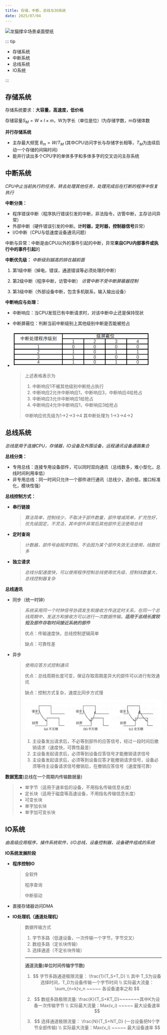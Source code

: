 ```yaml
---
title: 存储，中断，总线与IO系统
date: 2025/07/04
---
```


![龙猫撑伞场景桌面壁纸](https://bizhi1.com/wp-content/uploads/2024/08/totoro-umbrella-scene-desktop-wallpaper-4k-small.jpg)

::: tip

- 存储系统
- 中断系统
- 总线系统
- IO系统

:::

## **存储系统**

存储系统要求：**大容量，高速度，低价格**

存储容量$S_M = W \times l \times m$，W为字长（单位是位）l为存储字数，m存储体数

**并行存储系统**

- 主存最大频宽 $B_m= W / T_M$ (其中CPU访问字长与存储字长相等，$T_M$为连续启动一个存储的间隔时间)
- 能并行读出多个CPU字的单体多字和多体多字的交叉访问主存系统



## **中断系统**

*CPU中止当前执行的任务，转去处理其他任务，处理完成后在打断的程序中恢复执行*

**中断分类：**

- 程序错误中断（程序执行错误引发的中断，非法指令，访管中断，主存访问异常）
- 外部中断（硬件错误引发的中断。**计时器，定时器，控制器信号**异常）
- I/O中断（CPU与低速度设备通讯问题）

中断与异常：中断是由CPU以外的事件引起的中断，异常**来自CPU内部事件或执行中的事件引起**的

**中断优先级：** *中断级别越高的排在越前面*

1. 第1级中断（掉电，错误，通道错误等必须处理的中断）

2. 第2级中断（程序中断，访管中断）     *访管中断不受中断屏蔽器控制*

3. 第3级中断（外部设备中断，包含多机联系，输入输出设备）

**中断响应与处理：**

- 中断响应：当CPU发现已有中断请求时，对该中断中止还是保持现状

- 中断屏蔽位：判断当前中断级别上其他级别中断是否能被抢占

- ![image-20221006173723972](images/3-Architecture/image-20221006173723972.png) 

  > 上述表格表示为
  >
  > 1. 中断响应1不被其他级别中断抢占执行
  > 2. 中断响应2允许中断响应1，中断响应3，中断响应4给抢占
  > 3. 中断响应3允许中断响应1给抢占
  > 4. 中断响应4允许中断响应1，中断响应3给抢占
  >
  > 中断响应优先级为1->2->3->4 其中断处理为 1->3->4->2



## **总线系统**

*总线是用于连接CPU，存储器，IO设备及外围设备，远程通讯设备通路集合*

**总线分类：**

- 专用总线：连接专用设备部件，可以同时双向通讯（总线数多，难小型化，总线时间利用率低）
- 非专用总线：同一时间只允许一个部件进行通讯（总线少，造价低，接口标准化，模块性强）

**总线控制方式：**

- **串行链接**

  > *算法简单，控制线少，不取决于部件数量，部件增减简单，扩充性好，优先级固定，不灵活，其中部件异常后其他部件无法使用总线*

- **定时查询**

  > *计数器，部件号由程序控制。不会因为某个部件失效无法使用，线数较多*

- **独立请求**

  > *总线分配速度快，可以使用程序控制总线使用优先级，控制线数量大，总线控制器复杂*

**总线通讯**

- 同步（统一时钟）

  > *系统采用同一个时钟信号协调发生和接收方传送定时关系，在同一个总线周期中，发送方和接收方可以进行一次数据传输。**适用于总线长度较短及部件存取时间接近系统的部件***
  >
  > 优点：传输速度快，总线控制逻辑简单
  >
  > 缺点：可靠性差

- 异步

  > *使用应答方式控制通讯*
  >
  > 优点：总线周期长度可变，保证存取周期差异大的部件可以进行有效通讯
  >
  > 缺点：控制方式复杂，速度比同步方式慢
  >
  >  ![images/3-Architecture/image-20220827233217946.png](images/3-Architecture/image-20220827233217946.png)
  >
  > 1. 主设备发出请求后，不必等到部件的应答信号，经过一段时间后撤销请求（速度快，可靠性最差）
  > 2. 主设备发起请求后，必须等到设备应答信号才能撤销请求信号
  > 3. 主设备发起请求后，必须等到设备应答才能撤销请求信号，设备必须等待主设备请求信号撤销后，在撤销应答信号（速度慢可靠）

**数据宽度**(总线在一个周期内传输数据量)

> - 单字节（适用于速率低的设备，不用指名传输信息长度）
> - 定长块（适用于磁盘等高速设备，不用指名传输信息长度）
> - 可变长块
> - 单字加长块
> - 单字加可变长块



## **IO系统**

*由高级应用程序，操作系统软件，I/O总线，设备控制器，设备硬件组成的系统*

**IO系统发展阶段**

- **程序控制IO**

  >全软件
  >
  >程序查询
  >
  >中断驱动

- 直接存储器访问DMA

- **IO处理机（通道处理机）**

  > 数据传输方式
  >
  > 1. 字节多路（低速设备，一次传输一个字节，字节交叉）
  > 2. 数组多路（定长块传输）
  > 3. 选择通道（不定长块传输）
  >
  > ---
  >
  > **通道流量(单位时间传输字节数)**
  >
  > 1. $$
  >    字节多路通道极限流量：
  >    \frac{1}{T_S+T_D} \\
  >    其中 T_S为设备选择时间，T_D为设备传输一个字节时间 \\
  >    实际最大流量：\sum_{n=k}v_n ~~~~~ 各设备速率之和
  >    $$
  >
  > 2. $$
  >    数组多路极限流量: \frac{K}{T_S+KT_D}~~~~~~~其中K为设备一次传输字节 \\
  >    实际最大流量：Max(v_i) ~~~~~ 最大设备速率
  >    $$
  >
  > 3. $$
  >    选择通道极限流量： \frac{N}{T_S+NT_D} (一台设备把N个字节全部传输) \\
  >    实际最大流量：Max(v_i) ~~~~~ 最大设备速率
  >    $$

